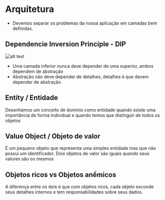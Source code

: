 # Arquitetura
* Devemos separar os problemas da nossa aplicação em camadas bem definidas.

## Dependencie Inversion Principle - DIP
![alt text](https://dzone.com/storage/temp/4436217-kolka.png "Onion Architeture")

* Uma camada inferior nunca deve depender de uma superior, ambos dependem de abstração
* Abstração não deve depender de detalhes, detalhes é que devem depender de abstração

## Entity / Entidade
Desenhamos um conceito de domínio como entidade quando existe uma importância de forma individual e quando temos que distinguir de todos os objetos

## Value Object / Objeto de valor
É um pequeno objeto que representa uma simples entidade mas que não possui um identificador. Dois objetos de valor são iguais quando seus valores são os mesmos

## Objetos ricos vs Objetos anếmicos
A diferença entre os dois é que com objetos ricos, cada objeto esconde seus detalhes internos e tem responsabilidades sobre seus dados.


